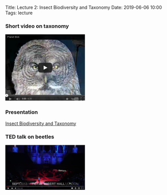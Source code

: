 Title: Lecture 2: Insect Biodiversity and Taxonomy
Date: 2019-06-06 10:00
Tags: lecture

### Short video on taxonomy
[![XXX](/images/PlanetBob.png)](https://www.youtube.com/watch?feature=player_embedded&v=mwuASmP7TfU)

### Presentation
[Insect Biodiversity and Taxonomy](/pdfs/nomenclature.pdf)

### TED talk on beetles
[![XXX](/images/MaxBarclay.png)](https://youtu.be/ZGcu8WwheUU)
